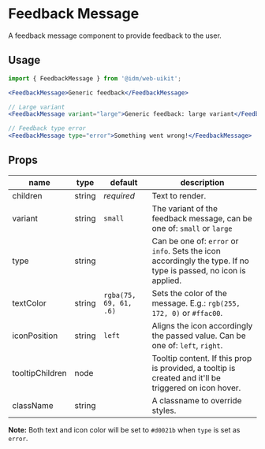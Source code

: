 # Feedback Message

A feedback message component to provide feedback to the user.

## Usage

```jsx
import { FeedbackMessage } from '@idm/web-uikit';

<FeedbackMessage>Generic feedback</FeedbackMessage>

// Large variant
<FeedbackMessage variant="large">Generic feedback: large variant</FeedbackMessage>

// Feedback type error
<FeedbackMessage type="error">Something went wrong!</FeedbackMessage>
```

## Props

| name | type | default | description |
|-----------------|--------|----------------------|-----------------------------------------------------------------------------------------------------------------|
| children | string | *required* | Text to render. |
| variant | string | `small` | The variant of the feedback message, can be one of: `small` or `large` |
| type | string | | Can be one of: `error` or `info`. Sets the icon accordingly the type. If no type is passed, no icon is applied. |
| textColor | string |`rgba(75, 69, 61, .6)`| Sets the color of the message. E.g.: `rgb(255, 172, 0)` or `#ffac00`. |
| iconPosition | string | `left` | Aligns the icon accordingly the passed value. Can be one of: `left`, `right`. |
| tooltipChildren | node | | Tooltip content. If this prop is provided, a tooltip is created and it'll be triggered on icon hover. |
| className | string | | A classname to override styles. |


**Note:** Both text and icon color will be set to `#d0021b` when `type` is set as `error`.
